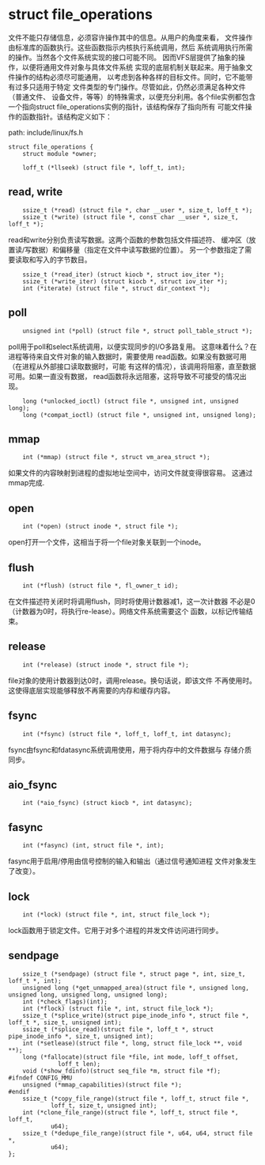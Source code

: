 struct file_operations
========================================

文件不能只存储信息，必须容许操作其中的信息。从用户的角度来看，
文件操作由标准库的函数执行。这些函数指示内核执行系统调用，然后
系统调用执行所需的操作。当然各个文件系统实现的接口可能不同。
因而VFS层提供了抽象的操作，以便将通用文件对象与具体文件系统
实现的底层机制关联起来。用于抽象文件操作的结构必须尽可能通用，
以考虑到各种各样的目标文件。同时，它不能带有过多只适用于特定
文件类型的专门操作。尽管如此，仍然必须满足各种文件（普通文件、
设备文件，等等）的特殊需求，以便充分利用。各个file实例都包含
一个指向struct file_operations实例的指针，该结构保存了指向所有
可能文件操作的函数指针。该结构定义如下：

path: include/linux/fs.h
```
struct file_operations {
    struct module *owner;
```

```
    loff_t (*llseek) (struct file *, loff_t, int);
```

read, write
----------------------------------------

```
    ssize_t (*read) (struct file *, char __user *, size_t, loff_t *);
    ssize_t (*write) (struct file *, const char __user *, size_t, loff_t *);
```

read和write分别负责读写数据。这两个函数的参数包括文件描述符、
缓冲区（放置读/写数据）和偏移量（指定在文件中读写数据的位置）。
另一个参数指定了需要读取和写入的字节数目。

```
    ssize_t (*read_iter) (struct kiocb *, struct iov_iter *);
    ssize_t (*write_iter) (struct kiocb *, struct iov_iter *);
    int (*iterate) (struct file *, struct dir_context *);
```

poll
----------------------------------------

```
    unsigned int (*poll) (struct file *, struct poll_table_struct *);
```

poll用于poll和select系统调用，以便实现同步的I/O多路复用。
这意味着什么？在进程等待来自文件对象的输入数据时，需要使用
read函数。如果没有数据可用（在进程从外部接口读取数据时，可能
有这样的情况），该调用将阻塞，直至数据可用。如果一直没有数据，
read函数将永远阻塞，这将导致不可接受的情况出现。

```
    long (*unlocked_ioctl) (struct file *, unsigned int, unsigned long);
    long (*compat_ioctl) (struct file *, unsigned int, unsigned long);
```

mmap
----------------------------------------

```
    int (*mmap) (struct file *, struct vm_area_struct *);
```

如果文件的内容映射到进程的虚拟地址空间中，访问文件就变得很容易。
这通过mmap完成.

open
----------------------------------------

```
    int (*open) (struct inode *, struct file *);
```

open打开一个文件，这相当于将一个file对象关联到一个inode。

flush
----------------------------------------

```
    int (*flush) (struct file *, fl_owner_t id);
```

在文件描述符关闭时将调用flush，同时将使用计数器减1，这一次计数器
不必是0（计数器为0时，将执行re-lease）。网络文件系统需要这个
函数，以标记传输结束。

release
----------------------------------------

```
    int (*release) (struct inode *, struct file *);
```

file对象的使用计数器到达0时，调用release。换句话说，即该文件
不再使用时。这使得底层实现能够释放不再需要的内存和缓存内容。

fsync
----------------------------------------

```
    int (*fsync) (struct file *, loff_t, loff_t, int datasync);
```

fsync由fsync和fdatasync系统调用使用，用于将内存中的文件数据与
存储介质同步。

aio_fsync
----------------------------------------

```
    int (*aio_fsync) (struct kiocb *, int datasync);
```

fasync
----------------------------------------

```
    int (*fasync) (int, struct file *, int);
```

fasync用于启用/停用由信号控制的输入和输出（通过信号通知进程
文件对象发生了改变）。

lock
----------------------------------------

```
    int (*lock) (struct file *, int, struct file_lock *);
```

lock函数用于锁定文件。它用于对多个进程的并发文件访问进行同步。

sendpage
----------------------------------------

```
    ssize_t (*sendpage) (struct file *, struct page *, int, size_t, loff_t *, int);
    unsigned long (*get_unmapped_area)(struct file *, unsigned long, unsigned long, unsigned long, unsigned long);
    int (*check_flags)(int);
    int (*flock) (struct file *, int, struct file_lock *);
    ssize_t (*splice_write)(struct pipe_inode_info *, struct file *, loff_t *, size_t, unsigned int);
    ssize_t (*splice_read)(struct file *, loff_t *, struct pipe_inode_info *, size_t, unsigned int);
    int (*setlease)(struct file *, long, struct file_lock **, void **);
    long (*fallocate)(struct file *file, int mode, loff_t offset,
              loff_t len);
    void (*show_fdinfo)(struct seq_file *m, struct file *f);
#ifndef CONFIG_MMU
    unsigned (*mmap_capabilities)(struct file *);
#endif
    ssize_t (*copy_file_range)(struct file *, loff_t, struct file *,
            loff_t, size_t, unsigned int);
    int (*clone_file_range)(struct file *, loff_t, struct file *, loff_t,
            u64);
    ssize_t (*dedupe_file_range)(struct file *, u64, u64, struct file *,
            u64);
};
```